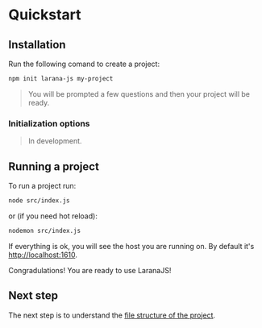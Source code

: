 # Quickstart

## Installation

Run the following comand to create a project:

```sh
npm init larana-js my-project
```

> You will be prompted a few questions and then your project will be ready.

### Initialization options

> In development.

## Running a project

To run a project run:

```sh
node src/index.js
```

or (if you need hot reload):

```sh
nodemon src/index.js
```

If everything is ok, you will see the host you are running on. By default it's [http://localhost:1610](http://localhost:1610).

Congradulations! You are ready to use LaranaJS!

## Next step

The next step is to understand the [file structure of the project](./file-structure.md).
